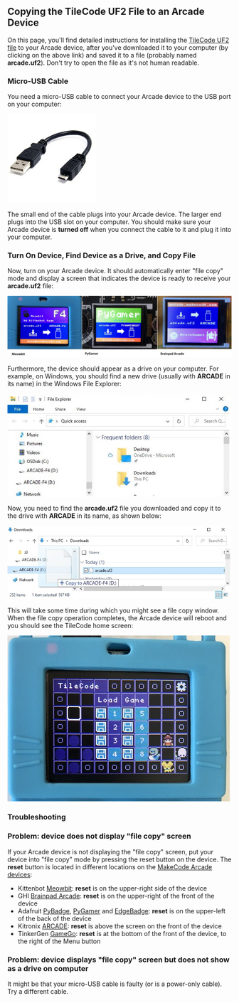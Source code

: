 ## Copying the TileCode UF2 File to an Arcade Device

On this page, you'll find detailed instructions for installing the [TileCode UF2 file](https://github.com/microsoft/tilecode/releases/download/v4.2.6/arcade.uf2) to your Arcade device, after you've downloaded it to your computer (by clicking on the above link) and saved it to a file (probably named **arcade.uf2**). Don't try to open the file as it's not human readable.

### Micro-USB Cable

You need a micro-USB cable to connect your Arcade device to the USB port on your computer:

![micro-USB cable](pics/microUSB.jpg)

The small end of the cable plugs into your Arcade device. The larger end plugs into the USB slot on your computer. You should make sure your Arcade device is **turned off** when you connect the cable to it and plug it into your computer.

### Turn On Device, Find Device as a Drive, and Copy File

Now, turn on your Arcade device. It should automatically enter "file copy" mode and display a screen that indicates the device is ready to receive your **arcade.uf2** file:

![Arcade bootloader screens](pics/bootloaderScreens.jpg)

Furthermore, the device should appear as a drive on your computer. For example, on Windows, you should find a new drive (usually with **ARCADE** in its name) in the Windows File Explorer:

![Windows File Explorer](pics/FileExplorerWithArcade.JPG)

Now, you need to find the **arcade.uf2** file you downloaded and copy it to the drive with **ARCADE** in its name, as shown below:

![file copy](pics/fileCopy.jpg)

This will take some time during which you might see a file copy window. When the file copy operation completes, the Arcade device will reboot and you should see the TileCode home screen:

![load screen](pics/meowbitLoadScreen.jpg)


### Troubleshooting

### Problem: device does not display "file copy" screen

If your Arcade device is not displaying the "file copy" screen, put your device into "file copy" mode by pressing the reset button on the device. The **reset** button is located in different locations on the [MakeCode Arcade devices](https://arcade.makecode.com/hardware/):

- Kittenbot [Meowbit](https://www.kittenbot.cc/collections/frontpage/products/meowbit-codable-console-for-microsoft-makecode-arcade): **reset** is on the upper-right side of the device
- GHI [Brainpad Arcade](https://www.brainpad.com/): **reset** is on the upper-right of the front of the device
- Adafruit [PyBadge](https://www.adafruit.com/product/4200), [PyGamer](https://www.adafruit.com/product/4242) and [EdgeBadge](https://www.adafruit.com/product/4400): **reset** is on the upper-left of the back of the device
- Kitronix [ARCADE](https://kitronik.co.uk/products/5311-arcade-for-makecode-arcade): **reset** is above the screen on the front of the device
- TinkerGen [GameGo](https://shop.tinkergen.com/gamego.html): **reset** is at the bottom of the front of the device, to the right of the Menu button

### Problem: device displays "file copy" screen but does not show as a drive on computer

It might be that your micro-USB cable is faulty (or is a power-only cable). Try a different cable. 
